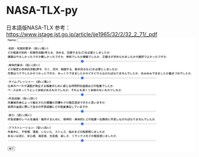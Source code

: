 # NASA-TLX-py
日本語版NASA-TLX
参考：https://www.jstage.jst.go.jp/article/jje1965/32/2/32_2_71/_pdf
<img src="doc/view.png">
